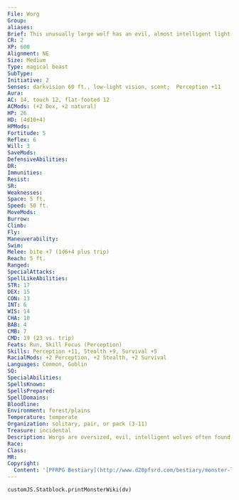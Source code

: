 ```yaml
---
File: Worg
Group: 
aliases: 
Brief: This unusually large wolf has an evil, almost intelligent light shining in its deep red eyes.
CR: 2
XP: 600
Alignment: NE
Size: Medium
Type: magical beast
SubType: 
Initiative: 2
Senses: darkvision 60 ft., low-light vision, scent;  Perception +11
Aura: 
AC: 14, touch 12, flat-footed 12
ACMods: (+2 Dex, +2 natural)
HP: 26
HD: (4d10+4)
HPMods: 
Fortitude: 5
Reflex: 6
Will: 3
SaveMods: 
DefensiveAbilities: 
DR: 
Immunities: 
Resist: 
SR: 
Weaknesses: 
Space: 5 ft.
Speed: 50 ft.
MoveMods: 
Burrow: 
Climb: 
Fly: 
Maneuverability: 
Swim: 
Melee: bite +7 (1d6+4 plus trip)
Reach: 5 ft.
Ranged: 
SpecialAttacks: 
SpellLikeAbilities: 
STR: 17
DEX: 15
CON: 13
INT: 6
WIS: 14
CHA: 10
BAB: 4
CMB: 7
CMD: 19 (23 vs. trip)
Feats: Run, Skill Focus (Perception)
Skills: Perception +11, Stealth +9, Survival +5
RacialMods: +2 Perception, +2 Stealth, +2 Survival
Languages: Common, Goblin
SQ: 
SpecialAbilities: 
SpellsKnown: 
SpellsPrepared: 
SpellDomains: 
Bloodline: 
Environment: forest/plains
Temperature: temperate
Organization: solitary, pair, or pack (3-11)
Treasure: incidental
Description: Worgs are oversized, evil, intelligent wolves often found dwelling amid goblins or other savage races. A typical worg has gray or black fur, stands 3 feet tall at the shoulder, and weighs 300 pounds.  Worgs hunt in packs, running down and surrounding their prey like common wolves, but their intelligence and ability to speak make them better at coordinating their attacks. They sometimes use one packmate as a decoy, pretending to be a humanoid calling for help in order to lure intelligent prey into an ambush. Worgs that travel with goblins often allow them to ride on their backs, but in such situations it is usually the worg that is the master, not the rider.
Race: 
Class: 
MR: 
Copyright:
  Content: '[PFRPG Bestiary](http://www.d20pfsrd.com/bestiary/monster-listings/magical-beasts/worg)'
---
```

```dataviewjs
customJS.Statblock.printMonsterWiki(dv)
```
